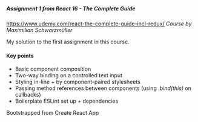 ##### Assignment 1 from React 16 - The Complete Guide
https://www.udemy.com/react-the-complete-guide-incl-redux/
_Course by Maximilian Schwarzmüller_

My solution to the first assignment in this course.

#### Key points
+ Basic component composition
+ Two-way binding on a controlled text input
+ Styling in-line + by component-paired stylesheets
+ Passing method references between components (using _.bind(this)_ on callbacks)
+ Boilerplate ESLint set up + dependencies

Bootstrapped from Create React App
